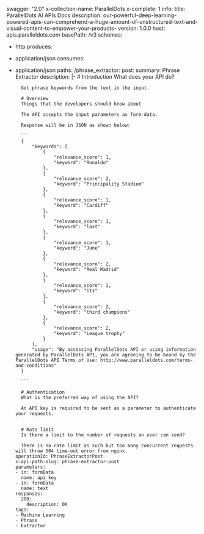 swagger: "2.0"
x-collection-name: ParallelDots
x-complete: 1
info:
  title: ParallelDots AI APIs Docs
  description: our-powerful-deep-learning-powered-apis-can-comprehend-a-huge-amount-of-unstructured-text-and-visual-content-to-empower-your-products-
  version: 1.0.0
host: apis.paralleldots.com
basePath: /v3
schemes:
- http
produces:
- application/json
consumes:
- application/json
paths:
  /phrase_extractor:
    post:
      summary: Phrase Extractor
      description: |-
        # Introduction
        What does your API do?

        Get phrase keywords from the text in the input.

        # Overview
        Things that the developers should know about

        The API accepts the input parameters as form-data.

        Response will be in JSON as shown below:

        ```
        {
            "keywords": [
                {
                    "relevance_score": 1,
                    "keyword": "Ronaldo"
                },
                {
                    "relevance_score": 2,
                    "keyword": "Principality Stadium"
                },
                {
                    "relevance_score": 1,
                    "keyword": "Cardiff"
                },
                {
                    "relevance_score": 1,
                    "keyword": "last"
                },
                {
                    "relevance_score": 1,
                    "keyword": "June"
                },
                {
                    "relevance_score": 2,
                    "keyword": "Real Madrid"
                },
                {
                    "relevance_score": 1,
                    "keyword": "its"
                },
                {
                    "relevance_score": 2,
                    "keyword": "third champions"
                },
                {
                    "relevance_score": 2,
                    "keyword": "League trophy"
                }
            ],
            "usage": "By accessing ParallelDots API or using information generated by ParallelDots API, you are agreeing to be bound by the ParallelDots API Terms of Use: http://www.paralleldots.com/terms-and-conditions"
        }

        ```

        # Authentication
        What is the preferred way of using the API?

        An API key is required to be sent as a parameter to authenticate your requests.


        # Rate limit
        Is there a limit to the number of requests an user can send?

        There is no rate limit as such but too many concurrent requests will throw 504 time-out error from nginx.
      operationId: PhraseExtractorPost
      x-api-path-slug: phrase-extractor-post
      parameters:
      - in: formData
        name: api_key
      - in: formData
        name: text
      responses:
        200:
          description: OK
      tags:
      - Machine Learning
      - Phrase
      - Extractor